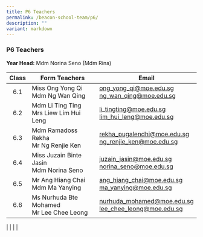 ```yaml
---
title: P6 Teachers
permalink: /beacon-school-team/p6/
description: ""
variant: markdown
---
```

### P6 Teachers

**Year Head:** Mdm Norina Seno (Mdm Rina)

| **Class** | **Form Teachers** | **Email** |
|:---:|---|---|
| 6.1 | Miss Ong Yong Qi  <br>Mdm Ng Wan Qing | [ong\_yong\_qi@moe.edu.sg](mailto:long_yong_qi@moe.edu.sg)<br>[ng\_wan\_qing@moe.edu.sg](mailto:ng_wan_qing@moe.edu.sg) |
| 6.2 | Mdm Li Ting Ting  <br>Mrs Liew Lim Hui Leng | [li\_tingting@moe.edu.sg](mailto:li_tingting@moe.edu.sg)   <br>[lim\_hui\_leng@moe.edu.sg](mailto:lim_hui_leng@moe.edu.sg)  |
| 6.3 | Mdm Ramadoss Rekha  <br>Mr Ng Renjie Ken | [rekha\_pugalendhi@moe.edu.sg](mailto:rekha_pugalendhi@moe.edu.sg)   <br>[ng\_renjie\_ken@moe.edu.sg](mailto:ng_renjie_ken@moe.edu.sg)   |
| 6.4 | Miss Juzain Binte Jasin  <br>Mdm Norina Seno | [juzain\_jasin@moe.edu.sg](mailto:juzain_jasin@moe.edu.sg)  <br>[norina\_seno@moe.edu.sg](mailto:norina_seno@moe.edu.sg)   |
| 6.5 | Mr Ang Hiang Chai  <br>Mdm Ma Yanying | [ang\_hiang\_chai@moe.edu.sg](mailto:ang_hiang_chai@moe.edu.sg)   <br>[ma\_yanying@moe.edu.sg](mailto:ma_yanying@moe.edu.sg)   |
| 6.6 | Ms Nurhuda Bte Mohamed  <br>Mr Lee Chee Leong | [nurhuda\_mohamed@moe.edu.sg](mailto:nurhuda_mohamed@moe.edu.sg)  <br>[lee_chee_leong@moe.edu.sg](mailto:lee_chee_leong@moe.edu.sg)  |

|  |  |  |